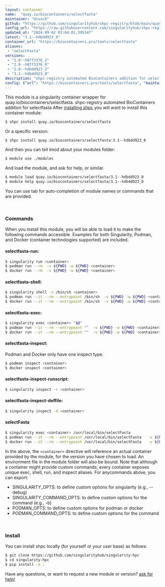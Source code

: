 ```yaml
---
layout: container
name:  "quay.io/biocontainers/selectfasta"
maintainer: "@vsoch"
github: "https://github.com/singularityhub/shpc-registry/blob/main/quay.io/biocontainers/selectfasta/container.yaml"
config_url: "https://raw.githubusercontent.com/singularityhub/shpc-registry/main/quay.io/biocontainers/selectfasta/container.yaml"
updated_at: "2024-09-02 03:04:01.395347"
latest: "3.1--hdbdd923_0"
container_url: "https://biocontainers.pro/tools/selectfasta"
aliases:
 - "selectFasta"
versions:
 - "1.0--h87f3376_2"
 - "2.0--h87f3376_0"
 - "2.0--hdbdd923_2"
 - "3.1--hdbdd923_0"
description: "shpc-registry automated BioContainers addition for selectfasta"
config: {"url": "https://biocontainers.pro/tools/selectfasta", "maintainer": "@vsoch", "description": "shpc-registry automated BioContainers addition for selectfasta", "latest": {"3.1--hdbdd923_0": "sha256:b142cb8a657b064966be6c904f082ddf439a95848bdfcdb3d570a225fe451d37"}, "tags": {"1.0--h87f3376_2": "sha256:0ab0962da29d3fa98022c74ef21fc5df2dedefd209e836a96102d20891e7ab7e", "2.0--h87f3376_0": "sha256:c369e5483e8b17ecfc6df02595548d1f8e0b5faed2ad412da805e0fa43992893", "2.0--hdbdd923_2": "sha256:81cc6c14a49e76e9edc3b8567454fc7cdeaa0a33c5c3a1c584b3852d94088fcb", "3.1--hdbdd923_0": "sha256:b142cb8a657b064966be6c904f082ddf439a95848bdfcdb3d570a225fe451d37"}, "docker": "quay.io/biocontainers/selectfasta", "aliases": {"selectFasta": "/usr/local/bin/selectFasta"}}
---
```


This module is a singularity container wrapper for quay.io/biocontainers/selectfasta.
shpc-registry automated BioContainers addition for selectfasta
After [installing shpc](#install) you will want to install this container module:


```bash
$ shpc install quay.io/biocontainers/selectfasta
```

Or a specific version:

```bash
$ shpc install quay.io/biocontainers/selectfasta:3.1--hdbdd923_0
```

And then you can tell lmod about your modules folder:

```bash
$ module use ./modules
```

And load the module, and ask for help, or similar.

```bash
$ module load quay.io/biocontainers/selectfasta/3.1--hdbdd923_0
$ module help quay.io/biocontainers/selectfasta/3.1--hdbdd923_0
```

You can use tab for auto-completion of module names or commands that are provided.

<br>

### Commands

When you install this module, you will be able to load it to make the following commands accessible.
Examples for both Singularity, Podman, and Docker (container technologies supported) are included.

#### selectfasta-run:

```bash
$ singularity run <container>
$ podman run --rm  -v ${PWD} -w ${PWD} <container>
$ docker run --rm  -v ${PWD} -w ${PWD} <container>
```

#### selectfasta-shell:

```bash
$ singularity shell -s /bin/sh <container>
$ podman run --it --rm --entrypoint /bin/sh  -v ${PWD} -w ${PWD} <container>
$ docker run --it --rm --entrypoint /bin/sh  -v ${PWD} -w ${PWD} <container>
```

#### selectfasta-exec:

```bash
$ singularity exec <container> "$@"
$ podman run --it --rm --entrypoint ""  -v ${PWD} -w ${PWD} <container> "$@"
$ docker run --it --rm --entrypoint ""  -v ${PWD} -w ${PWD} <container> "$@"
```

#### selectfasta-inspect:

Podman and Docker only have one inspect type.

```bash
$ podman inspect <container>
$ docker inspect <container>
```

#### selectfasta-inspect-runscript:

```bash
$ singularity inspect -r <container>
```

#### selectfasta-inspect-deffile:

```bash
$ singularity inspect -d <container>
```


#### selectFasta

```bash
$ singularity exec <container> /usr/local/bin/selectFasta
$ podman run --it --rm --entrypoint /usr/local/bin/selectFasta   -v ${PWD} -w ${PWD} <container> -c " $@"
$ docker run --it --rm --entrypoint /usr/local/bin/selectFasta   -v ${PWD} -w ${PWD} <container> -c " $@"
```



In the above, the `<container>` directive will reference an actual container provided
by the module, for the version you have chosen to load. An environment file in the
module folder will also be bound. Note that although a container
might provide custom commands, every container exposes unique exec, shell, run, and
inspect aliases. For anycommands above, you can export:

 - SINGULARITY_OPTS: to define custom options for singularity (e.g., --debug)
 - SINGULARITY_COMMAND_OPTS: to define custom options for the command (e.g., -b)
 - PODMAN_OPTS: to define custom options for podman or docker
 - PODMAN_COMMAND_OPTS: to define custom options for the command

<br>

### Install

You can install shpc locally (for yourself or your user base) as follows:

```bash
$ git clone https://github.com/singularityhub/singularity-hpc
$ cd singularity-hpc
$ pip install -e .
```

Have any questions, or want to request a new module or version? [ask for help!](https://github.com/singularityhub/singularity-hpc/issues)